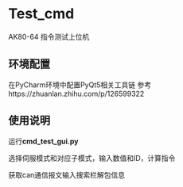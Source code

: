 # Test_cmd
AK80-64 指令测试上位机
## 环境配置
在PyCharm环境中配置PyQt5相关工具链 参考https://zhuanlan.zhihu.com/p/126599322
## 使用说明
运行**cmd_test_gui.py**

选择伺服模式和对应子模式，输入数值和ID，计算指令

获取can通信报文输入搜索栏解包信息
